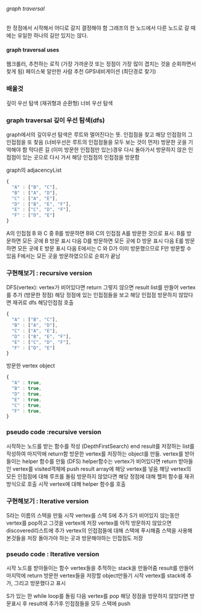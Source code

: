 ###### graph traversal

한 정점에서 시작해서 어디로 갈지 결정해야 함
그래프의 한 노드에서 다른 노드로 갈 때에는
유일한 하나의 길만 있지는 않다.

#### graph traversal uses

웹크롤러,
추천하는 로직 (가장 가까운것 또는 정점이 가장 많이 겹치는 것을
순회하면서 찾게 됨)
페이스북 알만한 사람 추천
GPS네비게이션 (최단경로 찾기)

### 배울것

깊이 우선 탐색 (재귀형과 순환형)
너비 우선 탐색

### graph traversal 깊이 우선 탐색(dfs)

graph에서의 깊이우선 탐색은
루트와 멀어진다는 뜻.
인접점을 찾고 해당 인접점의 그 인접점을 또 찾음
(너비우선은
루트의 인접점들을 모두 보는 것이 먼저)
방문한 곳을 기억해야 함
막다른 길 (이미 방문한 인접점만 있는)경우
다시 돌아가서 방문하지 않은 인접점이 있는 곳으로 다시 가서
해당 인접점의 인접점을 방문함

graph의 adjacencyList

```javascript
{
  "A" : ["B", "C"],
  "B" : ["A", "D"],
  "C" : ["A", "E"],
  "D" : ["B", "E", "F"],
  "E" : ["C", "D", "F"],
  "F" : ["D", "E"]
}
```

A의 인접점 B 와 C 중 B를 방문하면
B와 C의 인접점 A를 방문한 것으로 표시.
B를 방문하면 모든 곳에 B 방문 표시
다음 D를 방문하면 모든 곳에 D 방문 표시
다음 E를 방문하면 모든 곳에 E 방문 표시
다음 E에서는 C 와 D가 이미 방문했으므로 F만 방문할 수 있음
F에서는 모든 곳을 방문하였으므로
순회가 끝남

### 구현해보기 : recursive version

DFS(vertex):
vertex가 비어있다면 return
그렇지 않으면 result list를 만들어 vertex를 추가
(방문한 정점)
해당 정점에 있는 인접점들을 보고
해당 인접점 방문하지 않았다면 재귀로 dfs 해당인접점 호출

```javascript
{
  "A" : ["B", "C"],
  "B" : ["A", "D"],
  "C" : ["A", "E"],
  "D" : ["B", "E", "F"],
  "E" : ["C", "D", "F"],
  "F" : ["D", "E"]
}
```

방문한 vertex object

```javascript
{
  "A" : true,
  "B" : true,
  "D" : true,
  "E" : true,
  "C" : true,
  "F" : true,
}
```

### pseudo code :recursive version

시작하는 노드를 받는 함수를 작성 (DepthFirstSearch)
end result를 저장하는 list를 작성하여 마지막에 return함
방문한 vertex를 저장하는 object를 만듦.
vertex를 받아들이는 helper 함수를 만듦 (DFS)
helper함수는 vertex가 비어있다면 return
받아들인 vertex를 visited객체에 push
result array에 해당 vertex를 넣음
해당 vertex의 모든 인접점에 대해 루프를 돌림
방문하지 않았다면 해당 정점에 대해 헬퍼 함수를 재귀방식으로 호출
시작 vertex에 대해 helper 함수를 호출

### 구현해보기 : Iterative version

S라는 이름의 스택을 만듦
시작 vertex를 스택 S에 추가
S가 비어있지 않는동안
vertex를 pop하고 그것을 vertex에 저장
vertex를 아직 방문하지 않았으면
discovered리스트에 추가
vertex의 인접점들에 대해 스택에 푸시해줌
스택을 사용해 본것들을 저장
돌아가야 하는 곳과 방문해야하는 인접점도 저장

### pseudo code : Iterative version

시작 노드를 받아들이는 함수
vertex들을 추적하는 stack을 만들어줌
result를 만들어 마지막에 return
방문한 vertex들을 저장할 object만들기
시작 vertex를 stack에 추가,
그리고 방문했다고 표시

S가 있는 한 while loop를 돌림
다음 vertex를 pop
해당 정점을 방문하지 않았다면
방문표시 후 result에 추가후
인접점들을 모두 스택에 push
